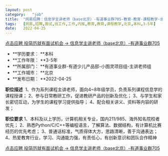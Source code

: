 ```yaml
---
layout:	post
category:	"job"
title:	"网易招聘：信息学主讲老师（base北京）-有道事业群705-教育-教育-课程教学-北京本科3-5年"
tags:	[网易,招聘,面试,找工作,工作,内推,教育,教育,课程教学,北京,本科,3-5年]
date:	2022-04-25
---
```


[点击应聘 投简历就有面试机会 -> 信息学主讲老师（base北京）-有道事业群705](http://mobile.bole.netease.com/bole/boleDetail?id=35931&employeeId=346f03c3cda5f04c&key=all)



- **学历要求： **本科
- **工作年限： **3-5年
- **所属部门： **有道事业群-有道少儿产品部-小图灵项目组-主讲老师组
- **工作城市： **北京
- **发布日期： **2022-04-25



**职位描述**
&nbsp;1、作为系列课程主讲老师，面向4~8年级学员，负责系列课程信息学的课程授课；
2、参与日常教研工作，促进教研产品的创新及优化；
3、与学生和家长密切互动，为学生的课程学习提供指导；
4、配合相关讲义、资料等内容的研发；



**职位要求**
1、本科及以上学历，计算机相关专业，国内211/985、海外知名院校者优先；
2、熟悉Python/C/C++等编程语言，了解算法、数据结构，有计算机比赛经历的优先考虑；
3、普通话标准，气质得体大方，思路清晰，善于沟通表达；
4、热爱教育行业，学习、沟通能力强，有责任心，有创新意识和团队合作精神



[点击应聘 投简历就有面试机会 -> 信息学主讲老师（base北京）-有道事业群705](http://mobile.bole.netease.com/bole/boleDetail?id=35931&employeeId=346f03c3cda5f04c&key=all)